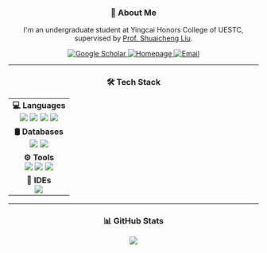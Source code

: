 <h3 align="center"> 🚀 About Me </h3>

<p align="center">
I'm an undergraduate student at Yingcai Honors College of UESTC, supervised by 
<a href="http://www.liushuaicheng.org" target="_blank">Prof. Shuaicheng Liu</a>.
</p>

<p align="center">
  <a href="https://scholar.google.com/citations?user=_vltU1UAAAAJ&hl=en&authuser=1">
    <img alt="Google Scholar" src="https://img.shields.io/badge/Google&nbsp;Scholar-4285F4?style=for-the-badge&logo=google-scholar&logoColor=white">
  </a>
  <a href="https://ziyiwhat.github.io/">
    <img alt="Homepage" src="https://img.shields.io/badge/Homepage-181717?style=for-the-badge&logo=github">
  </a>
  <a href="mailto:ziyiwang@std.uestc.edu.cn">
    <img alt="Email" src="https://img.shields.io/badge/Email-EA4335?style=for-the-badge&logo=gmail&logoColor=white">
  </a>
</p>

---

<h3 align="center"> 🛠 Tech Stack </h3>

<table align="center" border="0">
  <tr>
    <td align="center">
      <strong>💻 Languages</strong><br>
      <img src="https://img.shields.io/badge/Python-3776AB?style=for-the-badge&logo=python&logoColor=white">
      <img src="https://img.shields.io/badge/C++-00599C?style=for-the-badge&logo=c%2B%2B&logoColor=white">
      <img src="https://img.shields.io/badge/PHP-777BB4?style=for-the-badge&logo=php&logoColor=white">
      <img src="https://img.shields.io/badge/HTML-E34F26?style=for-the-badge&logo=html5&logoColor=white">
    </td>
  </tr>
  <tr>
    <td align="center">
      <strong>🛢 Databases</strong><br>
      <img src="https://img.shields.io/badge/MySQL-4479A1?style=for-the-badge&logo=mysql&logoColor=white">
      <img src="https://img.shields.io/badge/GaussDB-47A248?style=for-the-badge&logo=mongodb&logoColor=white">
    </td>
  </tr>
  <tr>
    <td align="center">
      <strong>⚙️ Tools</strong><br>
      <img src="https://img.shields.io/badge/Git-F05032?style=for-the-badge&logo=git&logoColor=white">
      <img src="https://img.shields.io/badge/GitHub-181717?style=for-the-badge&logo=github&logoColor=white">
      <img src="https://img.shields.io/badge/Markdown-000000?style=for-the-badge&logo=markdown&logoColor=white">
    </td>
  </tr>
  <tr>
    <td align="center">
      <strong>🔧 IDEs</strong><br>
      <img src="https://img.shields.io/badge/VS%20Code-007ACC?style=for-the-badge&logo=visual-studio-code&logoColor=white">
    </td>
  </tr>
</table>

---

<h3 align="center"> 📊 GitHub Stats </h3>

<p align="center">
  <a href="https://github.com/ziyiwhat">
    <img src="https://github-readme-stats.vercel.app/api/top-langs/?username=ziyiwhat&layout=compact&theme=radical">
  </a>
</p>
